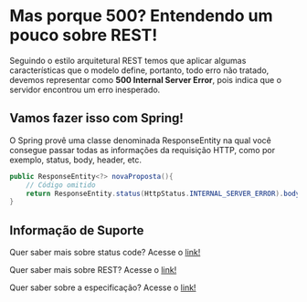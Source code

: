 # Mas porque 500? Entendendo um pouco sobre REST!

Seguindo o estilo arquitetural REST temos que aplicar algumas características que o modelo define, portanto, todo erro 
não tratado, devemos representar como **500 Internal Server Error**, pois indica que o servidor encontrou um erro 
inesperado.

## Vamos fazer isso com Spring!

O Spring provê uma classe denominada ResponseEntity na qual você consegue passar todas as informações da requisição HTTP, 
como por exemplo, status, body, header, etc.

```java
public ResponseEntity<?> novaProposta(){
    // Código omitido
    return ResponseEntity.status(HttpStatus.INTERNAL_SERVER_ERROR).body(body);
}
```

## Informação de Suporte

Quer saber mais sobre status code? Acesse o [link!](../informacao_suporte/rest-status.md)

Quer saber mais sobre REST? Acesse o [link!](https://restfulapi.net/)

Quer saber sobre a especificação? Acesse o [link!](https://tools.ietf.org/html/rfc7231#section-6.6.1)
